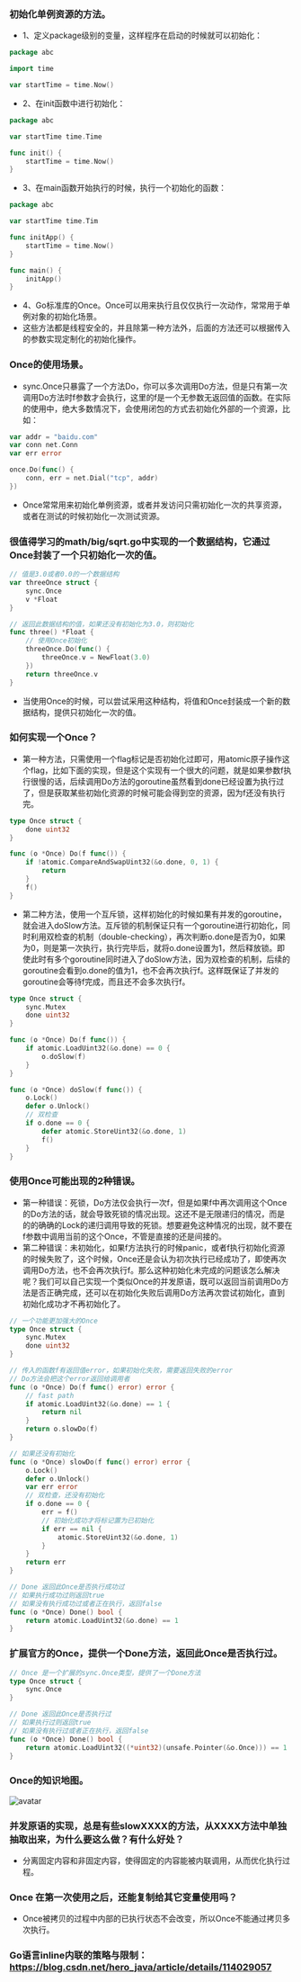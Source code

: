 ### 初始化单例资源的方法。
- 1、定义package级别的变量，这样程序在启动的时候就可以初始化：
``` go
package abc

import time

var startTime = time.Now()
```
- 2、在init函数中进行初始化：
``` go
package abc

var startTime time.Time

func init() {
    startTime = time.Now()
}
```
- 3、在main函数开始执行的时候，执行一个初始化的函数：
``` go
package abc

var startTime time.Tim

func initApp() {
    startTime = time.Now()
}

func main() {
    initApp()
}
```
- 4、Go标准库的Once。Once可以用来执行且仅仅执行一次动作，常常用于单例对象的初始化场景。
- 这些方法都是线程安全的，并且除第一种方法外，后面的方法还可以根据传入的参数实现定制化的初始化操作。
### Once的使用场景。
- sync.Once只暴露了一个方法Do，你可以多次调用Do方法，但是只有第一次调用Do方法时f参数才会执行，这里的f是一个无参数无返回值的函数。在实际的使用中，绝大多数情况下，会使用闭包的方式去初始化外部的一个资源，比如：
``` go
var addr = "baidu.com"
var conn net.Conn
var err error

once.Do(func() {
    conn, err = net.Dial("tcp", addr)
})
```
- Once常常用来初始化单例资源，或者并发访问只需初始化一次的共享资源，或者在测试的时候初始化一次测试资源。
### 很值得学习的math/big/sqrt.go中实现的一个数据结构，它通过Once封装了一个只初始化一次的值。
``` go
// 值是3.0或者0.0的一个数据结构
var threeOnce struct {
    sync.Once
    v *Float
}

// 返回此数据结构的值，如果还没有初始化为3.0，则初始化
func three() *Float {
    // 使用Once初始化
    threeOnce.Do(func() {
        threeOnce.v = NewFloat(3.0)
    })
    return threeOnce.v
}
```
- 当使用Once的时候，可以尝试采用这种结构，将值和Once封装成一个新的数据结构，提供只初始化一次的值。
### 如何实现一个Once？
- 第一种方法，只需使用一个flag标记是否初始化过即可，用atomic原子操作这个flag，比如下面的实现，但是这个实现有一个很大的问题，就是如果参数f执行很慢的话，后续调用Do方法的goroutine虽然看到done已经设置为执行过了，但是获取某些初始化资源的时候可能会得到空的资源，因为f还没有执行完。
``` go
type Once struct {
    done uint32
}

func (o *Once) Do(f func()) {
    if !atomic.CompareAndSwapUint32(&o.done, 0, 1) {
        return
    }
    f()
}
```
- 第二种方法，使用一个互斥锁，这样初始化的时候如果有并发的goroutine，就会进入doSlow方法。互斥锁的机制保证只有一个goroutine进行初始化，同时利用双检查的机制（double-checking），再次判断o.done是否为0，如果为0，则是第一次执行，执行完毕后，就将o.done设置为1，然后释放锁。即使此时有多个goroutine同时进入了doSlow方法，因为双检查的机制，后续的goroutine会看到o.done的值为1，也不会再次执行f。这样既保证了并发的goroutine会等待f完成，而且还不会多次执行f。
``` go
type Once struct {
    sync.Mutex
    done uint32
}

func (o *Once) Do(f func()) {
    if atomic.LoadUint32(&o.done) == 0 {
        o.doSlow(f)
    }
}

func (o *Once) doSlow(f func()) {
    o.Lock()
    defer o.Unlock()
    // 双检查
    if o.done == 0 {
        defer atomic.StoreUint32(&o.done, 1)
        f()
    }
}
```
### 使用Once可能出现的2种错误。
- 第一种错误：死锁，Do方法仅会执行一次f，但是如果f中再次调用这个Once的Do方法的话，就会导致死锁的情况出现。这还不是无限递归的情况，而是的的确确的Lock的递归调用导致的死锁。想要避免这种情况的出现，就不要在f参数中调用当前的这个Once，不管是直接的还是间接的。
- 第二种错误：未初始化，如果f方法执行的时候panic，或者f执行初始化资源的时候失败了，这个时候，Once还是会认为初次执行已经成功了，即使再次调用Do方法，也不会再次执行f。那么这种初始化未完成的问题该怎么解决呢？我们可以自己实现一个类似Once的并发原语，既可以返回当前调用Do方法是否正确完成，还可以在初始化失败后调用Do方法再次尝试初始化，直到初始化成功才不再初始化了。
``` go
// 一个功能更加强大的Once
type Once struct {
    sync.Mutex
    done uint32
}

// 传入的函数f有返回值error，如果初始化失败，需要返回失败的error
// Do方法会把这个error返回给调用者
func (o *Once) Do(f func() error) error {
    // fast path
    if atomic.LoadUint32(&o.done) == 1 {
        return nil
    }
    return o.slowDo(f)
}

// 如果还没有初始化
func (o *Once) slowDo(f func() error) error {
    o.Lock()
    defer o.Unlock()
    var err error
    // 双检查，还没有初始化
    if o.done == 0 {
        err = f()
        // 初始化成功才将标记置为已初始化
        if err == nil {
            atomic.StoreUint32(&o.done, 1)
        }
    }
    return err
}

// Done 返回此Once是否执行成功过
// 如果执行成功过则返回true
// 如果没有执行成功过或者正在执行，返回false
func (o *Once) Done() bool {
    return atomic.LoadUint32(&o.done) == 1
}
```
### 扩展官方的Once，提供一个Done方法，返回此Once是否执行过。
``` go
// Once 是一个扩展的sync.Once类型，提供了一个Done方法
type Once struct {
    sync.Once
}

// Done 返回此Once是否执行过
// 如果执行过则返回true
// 如果没有执行过或者正在执行，返回false
func (o *Once) Done() bool {
    return atomic.LoadUint32((*uint32)(unsafe.Pointer(&o.Once))) == 1
}
```
### Once的知识地图。
![avatar](https://github.com/liusuxian/learning_golang/blob/master/img/Once.jpg)
### 并发原语的实现，总是有些slowXXXX的方法，从XXXX方法中单独抽取出来，为什么要这么做？有什么好处？
- 分离固定内容和非固定内容，使得固定的内容能被内联调用，从而优化执行过程。
### Once 在第一次使用之后，还能复制给其它变量使用吗？
- Once被拷贝的过程中内部的已执行状态不会改变，所以Once不能通过拷贝多次执行。
### Go语言inline内联的策略与限制：https://blog.csdn.net/hero_java/article/details/114029057